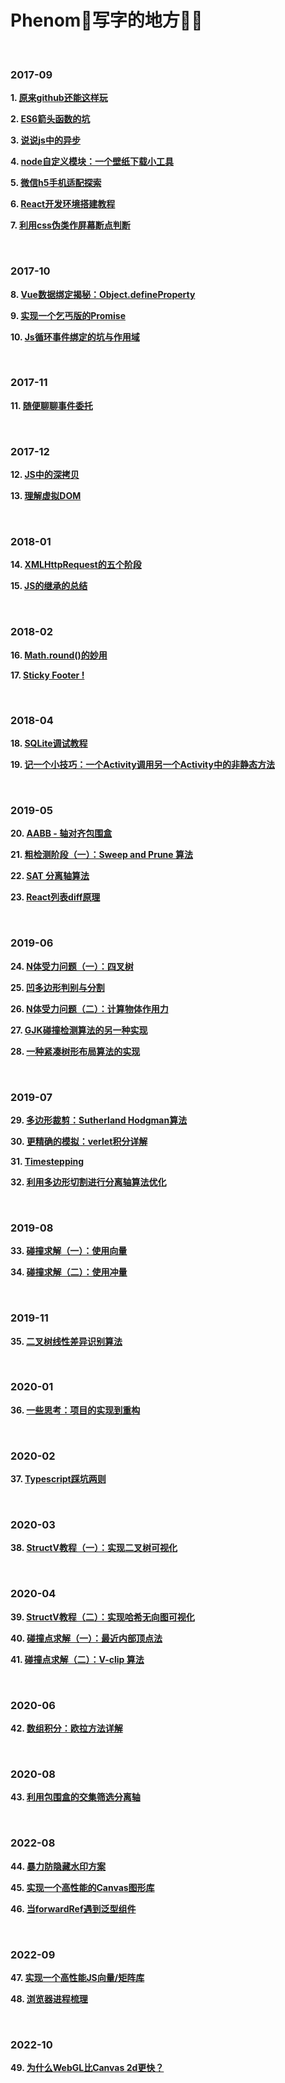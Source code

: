 # Phenom🐤写字的地方📝📝

<br/>

### 2017-09

**1. [原来github还能这样玩](https://github.com/phenomLi/myBlog/issues/1)**

**2. [ES6箭头函数的坑](https://github.com/phenomLi/myBlog/issues/2)**

**3. [说说js中的异步](https://github.com/phenomLi/myBlog/issues/3)**

**4. [node自定义模块：一个壁纸下载小工具](https://github.com/phenomLi/myBlog/issues/4)**

**5. [微信h5手机适配探索](https://github.com/phenomLi/myBlog/issues/5)**

**6. [React开发环境搭建教程](https://github.com/phenomLi/myBlog/issues/6)**

**7. [利用css伪类作屏幕断点判断](https://github.com/phenomLi/myBlog/issues/7)**

<br/>

### 2017-10

**8. [Vue数据绑定揭秘：Object.defineProperty](https://github.com/phenomLi/myBlog/issues/8)**

**9. [实现一个乞丐版的Promise](https://github.com/phenomLi/myBlog/issues/9)**

**10. [Js循环事件绑定的坑与作用域](https://github.com/phenomLi/myBlog/issues/10)**

<br/>

### 2017-11

**11. [随便聊聊事件委托](https://github.com/phenomLi/myBlog/issues/11)**

<br/>

### 2017-12

**12. [JS中的深拷贝](https://github.com/phenomLi/myBlog/issues/12)**

**13. [理解虚拟DOM](https://github.com/phenomLi/myBlog/issues/13)**

<br/>

### 2018-01

**14. [XMLHttpRequest的五个阶段](https://github.com/phenomLi/myBlog/issues/14)**

**15. [JS的继承的总结](https://github.com/phenomLi/myBlog/issues/15)**

<br/>

### 2018-02

**16. [Math.round()的妙用](https://github.com/phenomLi/myBlog/issues/16)**

**17. [Sticky Footer !](https://github.com/phenomLi/myBlog/issues/17)**

<br/>

### 2018-04

**18. [SQLite调试教程](https://github.com/phenomLi/myBlog/issues/18)**

**19. [记一个小技巧：一个Activity调用另一个Activity中的非静态方法](https://github.com/phenomLi/myBlog/issues/19)**

<br/>

### 2019-05

**20. [AABB - 轴对齐包围盒](https://github.com/phenomLi/myBlog/issues/21)**

**21. [粗检测阶段（一）：Sweep and Prune 算法](https://github.com/phenomLi/myBlog/issues/22)**

**22. [SAT 分离轴算法](https://github.com/phenomLi/myBlog/issues/23)**

**23. [React列表diff原理](https://github.com/phenomLi/myBlog/issues/24)**

<br/>

### 2019-06
**24. [N体受力问题（一）：四叉树](https://github.com/phenomLi/myBlog/issues/25)**

**25. [凹多边形判别与分割](https://github.com/phenomLi/myBlog/issues/26)**

**26. [N体受力问题（二）：计算物体作用力](https://github.com/phenomLi/myBlog/issues/27)**

**27. [GJK碰撞检测算法的另一种实现](https://github.com/phenomLi/myBlog/issues/28)**

**28. [一种紧凑树形布局算法的实现](https://github.com/phenomLi/myBlog/issues/29)**

<br/>

### 2019-07
**29. [多边形裁剪：Sutherland Hodgman算法](https://github.com/phenomLi/myBlog/issues/30)**

**30. [更精确的模拟：verlet积分详解](https://github.com/phenomLi/myBlog/issues/31)**

**31. [Timestepping](https://github.com/phenomLi/myBlog/issues/32)**

**32. [利用多边形切割进行分离轴算法优化](https://github.com/phenomLi/myBlog/issues/33)**

<br/>

### 2019-08
**33. [碰撞求解（一）：使用向量](https://github.com/phenomLi/myBlog/issues/34)**

**34. [碰撞求解（二）：使用冲量](https://github.com/phenomLi/myBlog/issues/35)**

<br/>

### 2019-11
**35. [二叉树线性差异识别算法](https://github.com/phenomLi/myBlog/issues/36)**

<br/>

### 2020-01
**36. [一些思考：项目的实现到重构](https://github.com/phenomLi/myBlog/issues/37)**

<br/>

### 2020-02
**37. [Typescript踩坑两则](https://github.com/phenomLi/myBlog/issues/38)**

<br/>

### 2020-03
**38. [StructV教程（一）：实现二叉树可视化](https://github.com/phenomLi/myBlog/issues/39)**

<br/>

### 2020-04
**39. [StructV教程（二）：实现哈希无向图可视化](https://github.com/phenomLi/myBlog/issues/40)**

**40. [碰撞点求解（一）：最近内部顶点法](https://github.com/phenomLi/myBlog/issues/41)**

**41. [碰撞点求解（二）：V-clip 算法](https://github.com/phenomLi/myBlog/issues/42)**

<br/>

### 2020-06
**42. [数组积分：欧拉方法详解](https://www.yuque.com/phenom/apaq0q/ffgbwo)**

<br/>

### 2020-08
**43. [利用包围盒的交集筛选分离轴](https://www.yuque.com/phenom/apaq0q/ww2k5d)**

<br/>

### 2022-08
**44. [暴力防隐藏水印方案](https://www.yuque.com/phenom/apaq0q/vpy9mo)**

**45. [实现一个高性能的Canvas图形库](https://www.yuque.com/phenom/apaq0q/adivu9)**

**46. [当forwardRef遇到泛型组件](https://www.yuque.com/phenom/apaq0q/oixowk)**

<br/>

### 2022-09
**47. [实现一个高性能JS向量/矩阵库](https://www.yuque.com/phenom/apaq0q/yipteo)**

**48. [浏览器进程梳理](https://www.yuque.com/phenom/apaq0q/klhliu)**


<br/>

### 2022-10
**49. [为什么WebGL比Canvas 2d更快？](https://www.yuque.com/phenom/apaq0q/wro6qg)**


